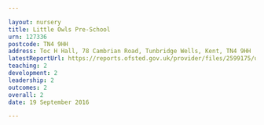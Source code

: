 ```yaml
---

layout: nursery
title: Little Owls Pre-School
urn: 127336
postcode: TN4 9HH
address: Toc H Hall, 78 Cambrian Road, Tunbridge Wells, Kent, TN4 9HH
latestReportUrl: https://reports.ofsted.gov.uk/provider/files/2599175/urn/127336.pdf
teaching: 2
development: 2
leadership: 2
outcomes: 2
overall: 2
date: 19 September 2016

---
```

